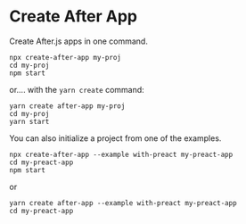 # Create After App

Create After.js apps in one command.

```
npx create-after-app my-proj
cd my-proj
npm start
```

or.... with the `yarn create` command:

```
yarn create after-app my-proj
cd my-proj
yarn start
```

You can also initialize a project from one of the examples.

```
npx create-after-app --example with-preact my-preact-app
cd my-preact-app
npm start
```

or

```
yarn create after-app --example with-preact my-preact-app
cd my-preact-app
```
